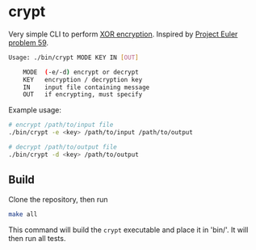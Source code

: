 # crypt
Very simple CLI to perform [XOR
encryption](https://en.wikipedia.org/wiki/XOR_cipher). Inspired by [Project
Euler problem 59](https://projecteuler.net/problem=59).

```bash
Usage: ./bin/crypt MODE KEY IN [OUT]

    MODE  (-e/-d) encrypt or decrypt
    KEY   encryption / decryption key
    IN    input file containing message
    OUT   if encrypting, must specify
```

Example usage:
```bash
# encrypt /path/to/input file
./bin/crypt -e <key> /path/to/input /path/to/output

# decrypt /path/to/output file
./bin/crypt -d <key> /path/to/output
```

## Build
Clone the repository, then run
```bash
make all
```
This command will build the `crypt` executable and place it in 'bin/'. It will then run all tests.
